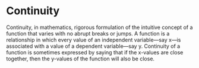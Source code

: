 # Continuity
Continuity, in mathematics, rigorous formulation of the intuitive concept of a function that varies with no abrupt breaks or jumps. A function is a relationship in which every value of an independent variable—say x—is associated with a value of a dependent variable—say y. Continuity of a function is sometimes expressed by saying that if the x-values are close together, then the y-values of the function will also be close.
